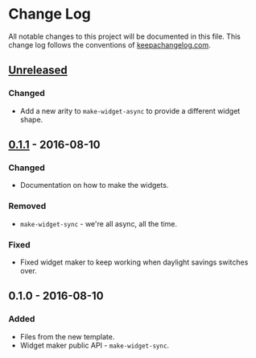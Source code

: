 # Change Log
All notable changes to this project will be documented in this file. This change log follows the conventions of [keepachangelog.com](http://keepachangelog.com/).

## [Unreleased]
### Changed
- Add a new arity to `make-widget-async` to provide a different widget shape.

## [0.1.1] - 2016-08-10
### Changed
- Documentation on how to make the widgets.

### Removed
- `make-widget-sync` - we're all async, all the time.

### Fixed
- Fixed widget maker to keep working when daylight savings switches over.

## 0.1.0 - 2016-08-10
### Added
- Files from the new template.
- Widget maker public API - `make-widget-sync`.

[Unreleased]: https://github.com/your-name/transduce-csv/compare/0.1.1...HEAD
[0.1.1]: https://github.com/your-name/transduce-csv/compare/0.1.0...0.1.1
